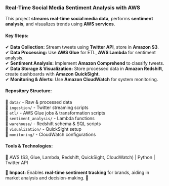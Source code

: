 
### **Real-Time Social Media Sentiment Analysis with AWS**  

This project **streams real-time social media data**, performs **sentiment analysis**, and visualizes trends using **AWS services**.  

#### **Key Steps:**  
✔ **Data Collection:** Stream tweets using **Twitter API**, store in **Amazon S3**.  
✔ **Data Processing:** Use **AWS Glue** for ETL, **AWS Lambda** for sentiment analysis.  
✔ **Sentiment Analysis:** Implement **Amazon Comprehend** to classify tweets.  
✔ **Data Storage & Visualization:** Store processed data in **Amazon Redshift**, create dashboards with **Amazon QuickSight**.  
✔ **Monitoring & Alerts:** Use **Amazon CloudWatch** for system monitoring.  

#### **Repository Structure:**  
📂 `data/` - Raw & processed data  
📂 `ingestion/` - Twitter streaming scripts  
📂 `etl/` - AWS Glue jobs & transformation scripts  
📂 `sentiment_analysis/` - Lambda functions  
📂 `warehouse/` - Redshift schema & SQL scripts  
📂 `visualization/` - QuickSight setup  
📂 `monitoring/` - CloudWatch configurations  

#### **Tools & Technologies:**  
📌 AWS (S3, Glue, Lambda, Redshift, QuickSight, CloudWatch) | Python | Twitter API  

🔹 **Impact:** Enables **real-time sentiment tracking** for brands, aiding in market analysis and decision-making. 🚀
